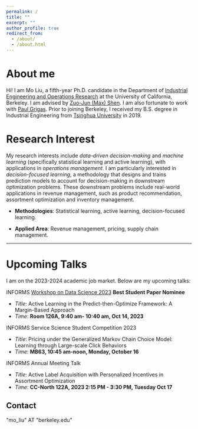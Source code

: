```yaml
---
permalink: /
title: ""
excerpt: ""
author_profile: true
redirect_from: 
  - /about/
  - /about.html
---
```


About me
======

Hi! I am Mo Liu, a fifth-year Ph.D. candidate in the Department of [Industrial Engineering and Operations Research](https://ieor.berkeley.edu/) at the University of California, Berkeley. I am advised by [Zuo-Jun (Max) Shen](https://shen.ieor.berkeley.edu/). I am also fortunate to work with [Paul Grigas](https://grigas.ieor.berkeley.edu/). Prior to joining Berkeley, I received my B.S. degree in Industrial Engineering from [Tsinghua University](https://www.tsinghua.edu.cn/en/) in 2019.


Research Interest
======

My research interests include _data-driven decision-making_ and _machine learning_ (specifically statistical learning and active learning), with applications in _operations management_. I am particularly interested in _decision-focused learning_, a methodology that designs and trains prediction models to account for decision-making in downstream optimization problems. These downstream problems include real-world applications in revenue management, such as product recommendation, assortment optimization and inventory management.

* **Methodologies**:
  Statistical learning, active learning, decision-focused learning.

* **Applied Area**:
  Revenue management, pricing, supply chain management.

------

Upcoming Talks
======

I am on the 2023-2024 academic job market. Below are my upcoming talks:
 


INFORMS [Workshop on Data Science 2023](https://sites.google.com/view/data-science-2023/) **Best Student Paper Nominee**
  * _Title_: Active Learning in the Predict-then-Optimize Framework: A Margin-Based Approach
  * _Time_: **Room 126A, 9:40 am- 10:40 am, Oct 14, 2023**

INFORMS Service Science Student Competition 2023
  * _Title_: Pricing under the Generalized Markov Chain Choice Model: Learning through Large-scale Click Behaviors
  * _Time_: **MB63, 10:45 am-noon, Monday, October 16**

INFORMS Annual Meeting Talk
  * _Title_: Active Label Acquisition with Personalized Incentives in Assortment Optimization 
  * _Time_: **CC-North 122A, 2023 2:15 PM - 3:30 PM, Tuesday Oct 17**



Contact
------
"mo_liu" AT "berkeley.edu"
